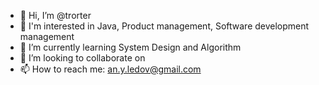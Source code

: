 - 👋 Hi, I’m @trorter
- 👀 I'm interested in Java, Product management, Software development management
- 🌱 I’m currently learning System Design and Algorithm
- 💞️ I’m looking to collaborate on 
- 📫 How to reach me: an.y.ledov@gmail.com

<!---
trorter/trorter is a ✨ special ✨ repository because its `README.md` (this file) appears on your GitHub profile.
You can click the Preview link to take a look at your changes.
--->
